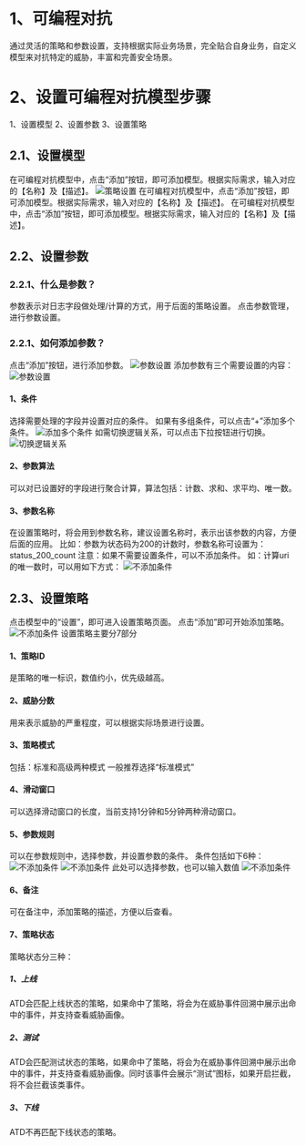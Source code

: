# 1、可编程对抗
通过灵活的策略和参数设置，支持根据实际业务场景，完全贴合自身业务，自定义模型来对抗特定的威胁，丰富和完善安全场景。
#  2、设置可编程对抗模型步骤
1、设置模型
2、设置参数
3、设置策略
## 2.1、设置模型
在可编程对抗模型中，点击“添加”按钮，即可添加模型。根据实际需求，输入对应的【名称】及【描述】。
![策略设置](images/log/2.1策略设置.png)
在可编程对抗模型中，点击“添加”按钮，即可添加模型。根据实际需求，输入对应的【名称】及【描述】。
在可编程对抗模型中，点击“添加”按钮，即可添加模型。根据实际需求，输入对应的【名称】及【描述】。
## 2.2、设置参数
### 2.2.1、什么是参数？
参数表示对日志字段做处理/计算的方式，用于后面的策略设置。
点击参数管理，进行参数设置。

### 2.2.1、如何添加参数？
点击“添加”按钮，进行添加参数。
![参数设置](images/log/2.2.1添加参数.png)
添加参数有三个需要设置的内容：
![参数设置](images/log/2.2.1参数设置.png)
#### 1、条件
选择需要处理的字段并设置对应的条件。
如果有多组条件，可以点击“+”添加多个条件。
![添加多个条件](images/log/2.2.1添加多个条件.png)
如需切换逻辑关系，可以点击下拉按钮进行切换。
![切换逻辑关系](images/log/2.2.1切换逻辑关系.png)
#### 2、参数算法
可以对已设置好的字段进行聚合计算，算法包括：计数、求和、求平均、唯一数。
#### 3、参数名称
在设置策略时，将会用到参数名称，建议设置名称时，表示出该参数的内容，方便后面的应用。
比如：参数为状态码为200的计数时，参数名称可设置为：status_200_count
注意：如果不需要设置条件，可以不添加条件。
如：计算uri的唯一数时，可以用如下方式：
![不添加条件](images/log/2.2.1不添加条件.png)
## 2.3、设置策略
点击模型中的“设置”，即可进入设置策略页面。
点击“添加”即可开始添加策略。
![不添加条件](images/log/2.3添加策略.png)
设置策略主要分7部分
#### 1、策略ID
是策略的唯一标识，数值约小，优先级越高。
#### 2、威胁分数
用来表示威胁的严重程度，可以根据实际场景进行设置。
#### 3、策略模式
包括：标准和高级两种模式
一般推荐选择“标准模式”
#### 4、滑动窗口
可以选择滑动窗口的长度，当前支持1分钟和5分钟两种滑动窗口。
#### 5、参数规则
可以在参数规则中，选择参数，并设置参数的条件。
条件包括如下6种：
![不添加条件](images/log/2.3参数条件.png)
![不添加条件](images/log/2.3条件内容.png)
此处可以选择参数，也可以输入数值
![不添加条件](images/log/2.3参数值.png)
#### 6、备注
可在备注中，添加策略的描述，方便以后查看。
#### 7、策略状态
策略状态分三种：
##### 1、上线
ATD会匹配上线状态的策略，如果命中了策略，将会为在威胁事件回溯中展示出命中的事件，并支持查看威胁画像。
##### 2、测试
ATD会匹配测试状态的策略，如果命中了策略，将会为在威胁事件回溯中展示出命中的事件，并支持查看威胁画像。同时该事件会展示“测试”图标，如果开启拦截，将不会拦截该类事件。
##### 3、下线
ATD不再匹配下线状态的策略。
